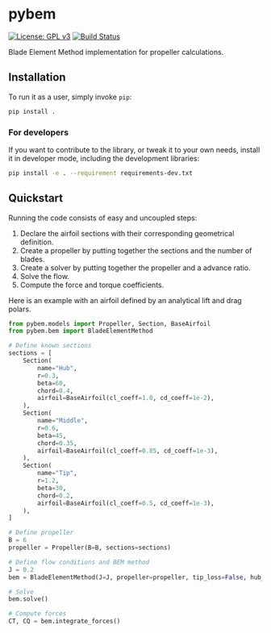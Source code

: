 # pybem

[![License: GPL v3](https://img.shields.io/badge/License-GPLv3-blue.svg)](https://www.gnu.org/licenses/gpl-3.0) [![Build Status](https://travis-ci.org/KikeM/pybem.svg?branch=master)](https://travis-ci.org/KikeM/pybem)

Blade Element Method implementation for propeller calculations.

## Installation

To run it as a user, simply invoke `pip`:
```bash
pip install .
```

### For developers

If you want to contribute to the library, or tweak it to your own needs, install it in developer mode, including the development libraries:
```bash
pip install -e . --requirement requirements-dev.txt
```

## Quickstart

Running the code consists of easy and uncoupled steps:
1. Declare the airfoil sections with their corresponding geometrical definition.
1. Create a propeller by putting together the sections and the number of blades.
1. Create a solver by putting together the propeller and a advance ratio.
1. Solve the flow.
1. Compute the force and torque coefficients.

Here is an example with an airfoil defined by an analytical lift and drag polars. 

```python
from pybem.models import Propeller, Section, BaseAirfoil
from pybem.bem import BladeElementMethod

# Define known sections
sections = [
    Section(
        name="Hub",
        r=0.3,
        beta=60,
        chord=0.4,
        airfoil=BaseAirfoil(cl_coeff=1.0, cd_coeff=1e-2),
    ),
    Section(
        name="Middle",
        r=0.6,
        beta=45,
        chord=0.35,
        airfoil=BaseAirfoil(cl_coeff=0.85, cd_coeff=1e-3),
    ),
    Section(
        name="Tip",
        r=1.2,
        beta=30,
        chord=0.2,
        airfoil=BaseAirfoil(cl_coeff=0.5, cd_coeff=1e-3),
    ),
]

# Define propeller
B = 6
propeller = Propeller(B=B, sections=sections)

# Define flow conditions and BEM method
J = 0.2
bem = BladeElementMethod(J=J, propeller=propeller, tip_loss=False, hub_loss=False)

# Solve
bem.solve()

# Compute forces
CT, CQ = bem.integrate_forces()
```